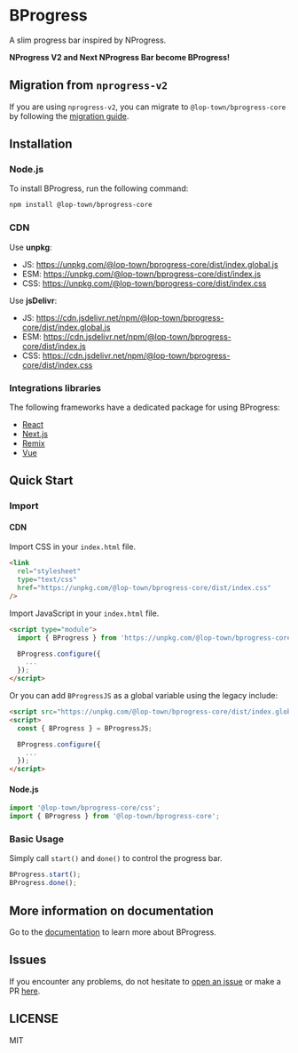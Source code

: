 # BProgress

A slim progress bar inspired by NProgress.

**NProgress V2 and Next NProgress Bar become BProgress!**

## Migration from `nprogress-v2`

If you are using `nprogress-v2`, you can migrate to `@lop-town/bprogress-core` by following the [migration guide](https://bprogress.vercel.app/docs/migration).

## Installation

### Node.js

To install BProgress, run the following command:

```bash
npm install @lop-town/bprogress-core
```

### CDN

Use **unpkg**:

- JS: https://unpkg.com/@lop-town/bprogress-core/dist/index.global.js
- ESM: https://unpkg.com/@lop-town/bprogress-core/dist/index.js
- CSS: https://unpkg.com/@lop-town/bprogress-core/dist/index.css

Use **jsDelivr**:

- JS: https://cdn.jsdelivr.net/npm/@lop-town/bprogress-core/dist/index.global.js
- ESM: https://cdn.jsdelivr.net/npm/@lop-town/bprogress-core/dist/index.js
- CSS: https://cdn.jsdelivr.net/npm/@lop-town/bprogress-core/dist/index.css

### Integrations libraries

The following frameworks have a dedicated package for using BProgress:

- [React](https://www.npmjs.com/package/@lop-town/bprogress-react)
- [Next.js](https://www.npmjs.com/package/@lop-town/bprogress-next)
- [Remix](https://www.npmjs.com/package/@lop-town/bprogress-remix)
- [Vue](https://www.npmjs.com/package/@lop-town/bprogress-vue)

## Quick Start

### Import

#### CDN

Import CSS in your `index.html` file.

```html
<link
  rel="stylesheet"
  type="text/css"
  href="https://unpkg.com/@lop-town/bprogress-core/dist/index.css"
/>
```

Import JavaScript in your `index.html` file.

```html
<script type="module">
  import { BProgress } from 'https://unpkg.com/@lop-town/bprogress-core/dist/index.js';

  BProgress.configure({
    ...
  });
</script>
```

Or you can add `BProgressJS` as a global variable using the legacy include:

```html
<script src="https://unpkg.com/@lop-town/bprogress-core/dist/index.global.js"></script>
<script>
  const { BProgress } = BProgressJS;

  BProgress.configure({
    ...
  });
</script>
```

#### Node.js

```js
import '@lop-town/bprogress-core/css';
import { BProgress } from '@lop-town/bprogress-core';
```

### Basic Usage

Simply call `start()` and `done()` to control the progress bar.

```js
BProgress.start();
BProgress.done();
```

## More information on documentation

Go to the [documentation](https://bprogress.vercel.app/docs) to learn more about BProgress.

## Issues

If you encounter any problems, do not hesitate to [open an issue](https://github.com/lop-town/bprogress/issues) or make a PR [here](https://github.com/lop-town/bprogress).

## LICENSE

MIT
